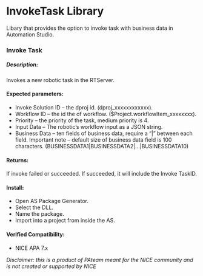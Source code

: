 # InvokeTask Library

Libary that provides the option to invoke task with business data in Automation Studio.

### Invoke Task

##### Description:
Invokes a new robotic task in the RTServer.

#### Expected parameters:
- Invoke Solution ID – the dproj id. (dproj_xxxxxxxxxxxx).
- Workflow ID – the id the of workflow. ($Project.workflowItem_xxxxxxxx).
- Priority – the priority of the task, medium priority is 4.
- Input Data – The robotic’s workflow input as a JSON string.
- Business Data – ten fields of business data, require a “|” between each field. Important note – default size of business data field is 100 characters. (BUSINESSDATA1|BUSINESSDATA2|…|BUSINESSDATA10)

#### Returns:
If invoke failed or succeeded. If succeeded, it will include the Invoke TaskID.

#### Install:
- Open AS Package Generator.
- Select the DLL.
- Name the package.
- Import into a project from inside the AS.

#### Verified Compatibility:
- NICE APA 7.x

*Disclaimer: this is a product of PAteam meant for the NICE community and is not created or supported by NICE*
